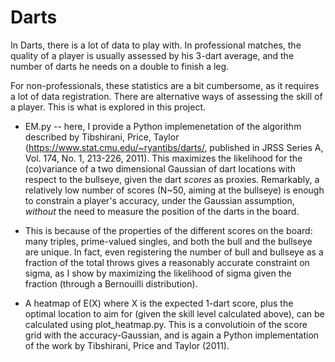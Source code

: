 # Darts
In Darts, there is a lot of data to play with. In professional matches, the quality of a player is usually assessed by his 3-dart average, and the number of darts he needs on a double to finish a leg. 

For non-professionals, these statistics are a bit cumbersome, as it requires a lot of data registration. There are alternative ways of assessing the skill of a player. This is what is explored in this project. 

* EM.py -- here, I provide a Python implemenetation of the algorithm described by Tibshirani, Price, Taylor (https://www.stat.cmu.edu/~ryantibs/darts/, published in JRSS Series A, Vol. 174, No. 1, 213-226, 2011). This maximizes the likelihood for the (co)variance of a two dimensional Gaussian of dart locations with respect to the bullseye, given the dart *scores* as proxies. Remarkably, a relatively low number of scores (N~50, aiming at the bullseye) is enough to constrain a player's accuracy, under the Gaussian assumption, *without* the need to measure the position of the darts in the board. 

* This is because of the properties of the different scores on the board: many triples, prime-valued singles, and both the bull and the bullseye are unique. In fact, even registering the number of bull and bullseye as a fraction of the total throws gives a reasonably accurate constraint on sigma, as I show by maximizing the likelihood of sigma given the fraction (through a Bernouilli distribution). 

* A heatmap of E(X) where X is the expected 1-dart score, plus the optimal location to aim for (given the skill level calculated above), can be calculated using plot_heatmap.py. This is a convolutioin of the score grid with the accuracy-Gaussian, and is again a Python implementation of the work by Tibshirani, Price and Taylor (2011). 
